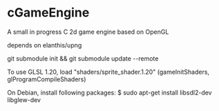 # cGameEngine

A small in progress C 2d game engine based on OpenGL

 depends on elanthis/upng

 git submodule init && git submodule update --remote

 To use GLSL 1.20, load "shaders/sprite_shader.1.20"
 (gameInitShaders, glProgramCompileShaders)

 On Debian, install following packages:
 $ sudo apt-get install libsdl2-dev libglew-dev

